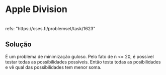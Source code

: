 # Apple Division

<br>
refs: "https://cses.fi/problemset/task/1623"


<br>

## Solução

É um problema de minimização guloso. Pelo fato de n <= 20, é possível testar todas as possibilidades possíveis.
Então testa todas as posibilidades e vê qual das possibilidades tem menor soma.
